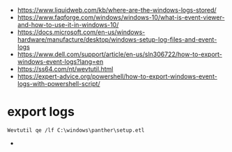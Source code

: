 - https://www.liquidweb.com/kb/where-are-the-windows-logs-stored/
- https://www.faqforge.com/windows/windows-10/what-is-event-viewer-and-how-to-use-it-in-windows-10/
- https://docs.microsoft.com/en-us/windows-hardware/manufacture/desktop/windows-setup-log-files-and-event-logs
- https://www.dell.com/support/article/en-us/sln306722/how-to-export-windows-event-logs?lang=en
- https://ss64.com/nt/wevtutil.html
- https://expert-advice.org/powershell/how-to-export-windows-event-logs-with-powershell-script/



# export logs

```
Wevtutil qe /lf C:\windows\panther\setup.etl 
```
- 
